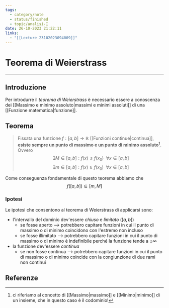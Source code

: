 ```yaml
---
tags:
  - category/note
  - status/finished
  - topic/analisi-I
date: 26-10-2023 21:22:11
links:
  - "[[Lecture 23102023094009]]"
---
```

# Teorema di Weierstrass
---
## Introduzione
Per introdurre il _teorema di Weierstrass_ è necessario essere a conoscenza dei [[Massimo e minimo assoluto|massimi e minimi assoluti]] di una [[Funzione matematica|funzione]].

## Teorema
> Fissata una funzione $f: [a, b] \to \mathbb{R}$ [[Funzioni continue|continua]], **esiste sempre un punto di massimo e un punto di minimo assoluto**[^1]. Ovvero
> $$\exists M \in [a, b] : f(x) \leq f(x_{0}) \ \ \forall x \in [a, b]$$
> $$\exists m \in [a, b] : f(x) \geq f(x_{0}) \ \ \forall x \in [a, b]$$

Come conseguenza fondamentale di questo teorema abbiamo che
$$f([a, b]) \subseteq [m, M]$$

### Ipotesi
Le ipotesi che consentono al teorema di Weierstrass di applicarsi sono:
- l'intervallo del dominio dev'essere _chiuso_ e _limitato_ ($[a, b]$)
	- se fosse aperto --> potrebbero capitare funzioni in cui il punto di massimo o di minimo coincidono con l'estremo non incluso
	- se fosse illimitato --> potrebbero capitare funzioni in cui il punto di massimo o di minimo è indefinibile perché la funzione tende a $\pm \infty$
- la funzione dev'essere _continua_
	- se non fosse continua --> potrebbero capitare funzioni in cui il punto di massimo o di minimo coincide con la congiunzione di due rami non continui

## Referenze
[^1]: ci riferiamo al concetto di [[Massimo|massimo]] e [[Minimo|minimo]] di un insieme, che in questo caso è il codominio!